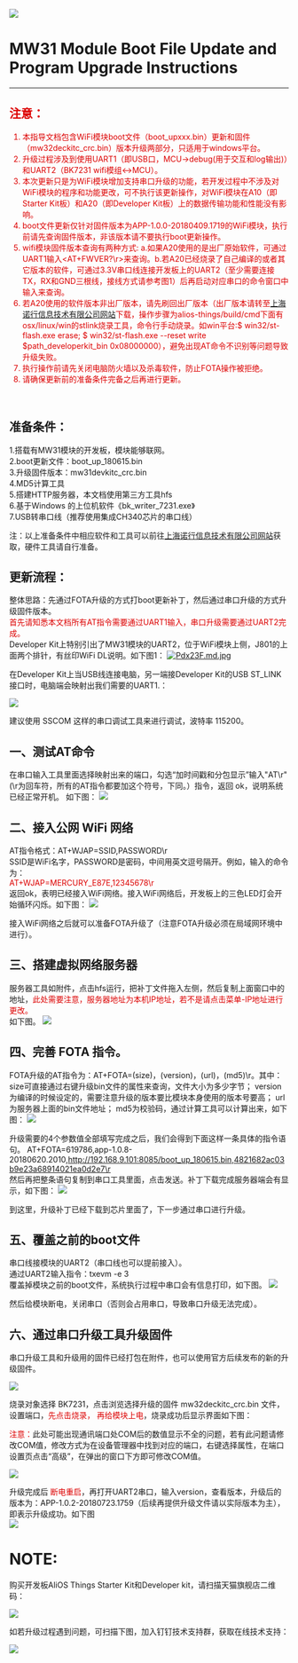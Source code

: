 ![](https://i.imgur.com/Q8Jcei1.png)

# MW31 Module Boot File Update and Program Upgrade Instructions
---

## <font color="#dd0000">注意：
1.	本指导文档包含WiFi模块boot文件（boot_upxxx.bin）更新和固件（mw32deckitc_crc.bin）版本升级两部分，只适用于windows平台。
2.	升级过程涉及到使用UART1（即USB口，MCU->debug(用于交互和log输出)）和UART2（BK7231 wifi模组<->MCU）。
3.	本次更新只是为WiFi模块增加支持串口升级的功能，若开发过程中不涉及对WiFi模块的程序和功能更改，可不执行该更新操作，对WiFi模块在A10（即Starter Kit板）和A20（即Developer Kit板）上的数据传输功能和性能没有影响。
4.	boot文件更新仅针对固件版本为APP-1.0.0-20180409.1719的WiFi模块，执行前请先查询固件版本，非该版本请不要执行boot更新操作。
5.	wifi模块固件版本查询有两种方式: a.如果A20使用的是出厂原始软件，可通过 UART1输入<AT+FWVER?\r>来查询。b.若A20已经烧录了自己编译的或者其它版本的软件，可通过3.3V串口线连接开发板上的UART2（至少需要连接TX，RX和GND三根线，接线方式请参考图1）后再启动对应串口的命令窗口中输入<version>来查询。
6.	若A20使用的软件版本非出厂版本，请先刷回出厂版本（出厂版本请转至[上海诺行信息技术有限公司网站](http://www.notioni.com/#/source)下载，操作步骤为alios-things/build/cmd下面有osx/linux/win的stlink烧录工具，命令行手动烧录。如win平台:$ win32/st-flash.exe erase; $ win32/st-flash.exe --reset write $path_developerkit_bin  0x08000000），避免出现AT命令不识别等问题导致升级失败。
7.	执行操作前请先关闭电脑防火墙以及杀毒软件，防止FOTA操作被拒绝。
8.	请确保更新前的准备条件完备之后再进行更新。


</font></br>

## 准备条件：
1.搭载有MW31模块的开发板，模块能够联网。  
2.boot更新文件：boot_up_180615.bin  
3.升级固件版本：mw31devkitc_crc.bin  
4.MD5计算工具  
5.搭建HTTP服务器，本文档使用第三方工具hfs  
6.基于Windows 的上位机软件《bk_writer_7231.exe》  
7.USB转串口线（推荐使用集成CH340芯片的串口线）
 
注：以上准备条件中相应软件和工具可以前往[上海诺行信息技术有限公司网站](http://www.notioni.com/#/source)获取，硬件工具请自行准备。

## 更新流程：
整体思路：先通过FOTA升级的方式打boot更新补丁，然后通过串口升级的方式升级固件版本。  
<font color="#dd0000">首先请知悉本文档所有AT指令需要通过UART1输入，串口升级需要通过UART2完成。</font>  
Developer Kit上特别引出了MW31模块的UART2，位于WiFi模块上侧，J801的上面两个排针，有丝印WiFi DL说明。如下图1：
[![Pdx23F.md.jpg](https://s1.ax1x.com/2018/07/31/Pdx23F.md.jpg)](https://imgchr.com/i/Pdx23F)


在Developer Kit上当USB线连接电脑，另一端接Developer Kit的USB ST_LINK 接口时，电脑端会映射出我们需要的UART1.：

![](https://i.imgur.com/tTzYmWA.jpg)

建议使用 SSCOM 这样的串口调试工具来进行调试，波特率 115200。



## 一、测试AT命令
在串口输入工具里面选择映射出来的端口，勾选“加时间戳和分包显示”输入"AT\r"(\r为回车符，所有的AT指令都要加这个符号，下同。）指令，返回 ok，说明系统已经正常开机。
如下图：
![](https://i.imgur.com/aoz1ee9.jpg)

## 二、接入公网 WiFi 网络
AT指令格式：AT+WJAP=SSID,PASSWORD\r  
SSID是WiFi名字，PASSWORD是密码，中间用英文逗号隔开。例如，输入的命令为：  
<font color="#dd0000">AT+WJAP=MERCURY_E87E,12345678\r</font></br>
返回ok，表明已经接入WiFi网络。接入WiFi网络后，开发板上的三色LED灯会开始循环闪烁。如下图：
![](https://i.imgur.com/oZQUpEK.jpg)


接入WiFi网络之后就可以准备FOTA升级了（注意FOTA升级必须在局域网环境中进行）。

## 三、搭建虚拟网络服务器
服务器工具如附件，点击hfs运行，把补丁文件拖入左侧，然后复制上面窗口中的地址，<font color="#dd0000">此处需要注意，服务器地址为本机IP地址，若不是请点击菜单-IP地址进行更改。</font></br>如下图。
![](https://i.imgur.com/TjDIHAI.jpg)

## 四、完善 FOTA 指令。
FOTA升级的AT指令为：AT+FOTA=(size)，(version)，(url)，(md5)\r。其中：  
size可直接通过右键升级bin文件的属性来查询，文件大小为多少字节；
version为编译的时候设定的，需要注意升级的版本要比模块本身使用的版本号要高；
url为服务器上面的bin文件地址；
md5为校验码，通过计算工具可以计算出来，如下图：
![](https://i.imgur.com/09ABzj2.jpg)


升级需要的4个参数值全部填写完成之后，我们会得到下面这样一条具体的指令语句。
AT+FOTA=619786,app-1.0.8-20180620.2010,http://192.168.9.101:8085/boot_up_180615.bin,4821682ac03b9e23a68914021ea0d2e7\r  
然后再把整条语句复制到串口工具里面，点击发送。补丁下载完成服务器端会有显示，如下图：
![](https://i.imgur.com/jsBbIP9.jpg)

到这里，升级补丁已经下载到芯片里面了，下一步通过串口进行升级。

## 五、覆盖之前的boot文件
串口线接模块的UART2（串口线也可以提前接入）。  
通过UART2输入指令：txevm -e 3  
覆盖掉模块之前的boot文件，系统执行过程中串口会有信息打印，如下图。
![](https://i.imgur.com/MLdGiVg.jpg)

然后给模块断电，关闭串口（否则会占用串口，导致串口升级无法完成）。  

## 六、通过串口升级工具升级固件
串口升级工具和升级用的固件已经打包在附件，也可以使用官方后续发布的新的升级固件。  

![](https://i.imgur.com/Wqq6qJE.jpg)

烧录对象选择 BK7231，点击浏览选择升级的固件 mw32deckitc_crc.bin 文件，设置端口，<font color="#dd0000">先点击烧录， 再给模块上电</font>，烧录成功后显示界面如下图：

<font color="#dd0000">注意：</font>此处可能出现通讯端口处COM后的数值显示不全的问题，若有此问题请修改COM值，修改方式为在设备管理器中找到对应的端口，右键选择属性，在端口设置页点击“高级”，在弹出的窗口下方即可修改COM值。

![](https://i.imgur.com/x0IA4YN.jpg)


升级完成后
<font color="#dd0000">断电重启</font>，再打开UART2串口，输入version，查看版本，升级后的版本为：APP-1.0.2-20180723.1759（后续再提供升级文件请以实际版本为主），即表示升级成功。如下图  
![](https://i.imgur.com/5EtbfXq.jpg)




# NOTE:  

购买开发板AliOS Things Starter Kit和Developer kit，请扫描天猫旗舰店二维码：

![](https://i.imgur.com/VxHonLB.png)


如若升级过程遇到问题，可扫描下图，加入钉钉技术支持群，获取在线技术支持：

![](https://i.imgur.com/rqjjjA0.jpg)
